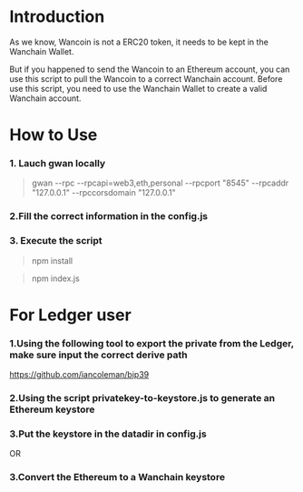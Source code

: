 # Introduction

As we know, Wancoin is not a ERC20 token, it needs to be kept in the Wanchain Wallet.

But if you happened to send the Wancoin to an Ethereum account, you can use this script to pull the Wancoin to a correct Wanchain account.
Before use this script, you need to use the Wanchain Wallet to create a valid Wanchain account.

# How to Use

### 1. Lauch gwan locally
>gwan --rpc --rpcapi=web3,eth,personal --rpcport "8545" --rpcaddr "127.0.0.1" --rpccorsdomain "127.0.0.1" 

### 2.Fill the correct information in the config.js

### 3. Execute the script

> npm install

> npm index.js

# For Ledger user
### 1.Using the following tool to export the private from the Ledger, make sure input the correct derive path

https://github.com/iancoleman/bip39

### 2.Using the script privatekey-to-keystore.js to generate an Ethereum keystore

### 3.Put the keystore in the datadir in config.js
OR
### 3.Convert the Ethereum to a Wanchain keystore

